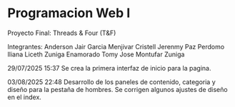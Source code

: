 # Programacion Web I
Proyecto Final: Threads & Four (T&F)

Integrantes:
Anderson Jair Garcia Menjivar
Cristell Jerenmy Paz Perdomo
Iliana Liceth Zuniga Enamorado
Tomy Jose Montufar Zuniga

29/07/2025 15:37
Se crea la primera interfaz de inicio para la pagina.

03/08/2025 22:48
Desarrollo de los paneles de contenido, categoria y diseño para la pestaña de hombres.
Se corrigen algunos ajustes de diseño en el index.